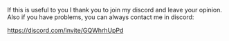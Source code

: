 If this is useful to you I thank you to join my discord and leave your opinion. Also if you have problems, you can always contact me in discord:

https://discord.com/invite/GQWhrhUpPd
